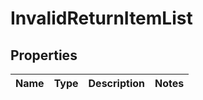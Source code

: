 
# InvalidReturnItemList

## Properties
Name | Type | Description | Notes
------------ | ------------- | ------------- | -------------



